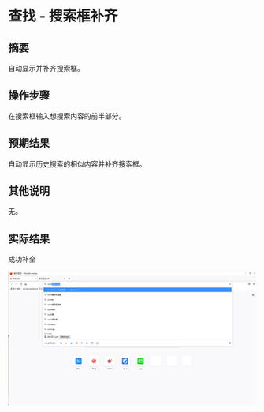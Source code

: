 # 查找 - 搜索框补齐

## 摘要

自动显示并补齐搜索框。

## 操作步骤

在搜索框输入想搜索内容的前半部分。

## 预期结果

自动显示历史搜索的相似内容并补齐搜索框。

## 其他说明

无。

## 实际结果

成功补全

![alt text](image-20.png)

